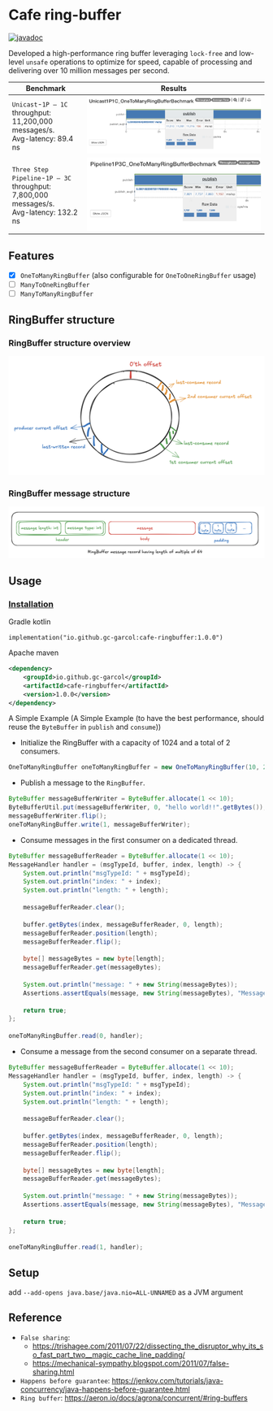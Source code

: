 # Cafe ring-buffer

[![javadoc](https://javadoc.io/badge2/io.github.gc-garcol/cafe-ringbuffer/javadoc.svg)](https://javadoc.io/doc/io.github.gc-garcol/cafe-ringbuffer)

Developed a high-performance ring buffer leveraging `lock-free` and low-level `unsafe` operations to optimize for speed, capable of processing and delivering over 10 million messages per second.

| Benchmark                                                                                       | Results                                                      |
|-------------------------------------------------------------------------------------------------|--------------------------------------------------------------|
| `Unicast`-`1P – 1C` <br>throughput: 11,200,000 messages/s. <br> Avg-latency: 89.4 ns            | <img src="readme/benchmark_unicast_1p1c.png" width="100%"/>  |
| `Three Step Pipeline`-`1P – 3C` <br>throughput: 7,800,000 messages/s. <br>Avg-latency: 132.2 ns | <img src="readme/benchmark_pipeline_1p3c.png" width="100%"/> |
## Features

- [X] `OneToManyRingBuffer` (also configurable for `OneToOneRingBuffer` usage)
- [ ] `ManyToOneRingBuffer`
- [ ] `ManyToManyRingBuffer`

## RingBuffer structure

### RingBuffer structure overview

![ringbuffer](readme/ringbuffer-overview.png)

### RingBuffer message structure

![record](readme/ringbuffer-record.png)

## Usage

### [Installation](https://central.sonatype.com/artifact/io.github.gc-garcol/cafe-ringbuffer)

Gradle kotlin
```
implementation("io.github.gc-garcol:cafe-ringbuffer:1.0.0")
```

Apache maven
```xml
<dependency>
    <groupId>io.github.gc-garcol</groupId>
    <artifactId>cafe-ringbuffer</artifactId>
    <version>1.0.0</version>
</dependency>
```

A Simple Example (A Simple Example (to have the best performance, should reuse the `ByteBuffer` in `publish` and `consume`))

- Initialize the RingBuffer with a capacity of 1024 and a total of 2 consumers.
```java
OneToManyRingBuffer oneToManyRingBuffer = new OneToManyRingBuffer(10, 2);
```

- Publish a message to the `RingBuffer`.
```java
ByteBuffer messageBufferWriter = ByteBuffer.allocate(1 << 10);
ByteBufferUtil.put(messageBufferWriter, 0, "hello world!!".getBytes());
messageBufferWriter.flip();
oneToManyRingBuffer.write(1, messageBufferWriter);
```

- Consume messages in the first consumer on a dedicated thread.
```java
ByteBuffer messageBufferReader = ByteBuffer.allocate(1 << 10);
MessageHandler handler = (msgTypeId, buffer, index, length) -> {
    System.out.println("msgTypeId: " + msgTypeId);
    System.out.println("index: " + index);
    System.out.println("length: " + length);

    messageBufferReader.clear();

    buffer.getBytes(index, messageBufferReader, 0, length);
    messageBufferReader.position(length);
    messageBufferReader.flip();

    byte[] messageBytes = new byte[length];
    messageBufferReader.get(messageBytes);

    System.out.println("message: " + new String(messageBytes));
    Assertions.assertEquals(message, new String(messageBytes), "Message not match");

    return true;
};

oneToManyRingBuffer.read(0, handler);
```

- Consume a message from the second consumer on a separate thread.
```java
ByteBuffer messageBufferReader = ByteBuffer.allocate(1 << 10);
MessageHandler handler = (msgTypeId, buffer, index, length) -> {
    System.out.println("msgTypeId: " + msgTypeId);
    System.out.println("index: " + index);
    System.out.println("length: " + length);

    messageBufferReader.clear();

    buffer.getBytes(index, messageBufferReader, 0, length);
    messageBufferReader.position(length);
    messageBufferReader.flip();

    byte[] messageBytes = new byte[length];
    messageBufferReader.get(messageBytes);

    System.out.println("message: " + new String(messageBytes));
    Assertions.assertEquals(message, new String(messageBytes), "Message not match");

    return true;
};

oneToManyRingBuffer.read(1, handler);
```

## Setup

add `--add-opens java.base/java.nio=ALL-UNNAMED` as a JVM argument

## Reference

- `False sharing`:
  - https://trishagee.com/2011/07/22/dissecting_the_disruptor_why_its_so_fast_part_two__magic_cache_line_padding/
  - https://mechanical-sympathy.blogspot.com/2011/07/false-sharing.html
- `Happens before guarantee`: https://jenkov.com/tutorials/java-concurrency/java-happens-before-guarantee.html
- `Ring buffer`: https://aeron.io/docs/agrona/concurrent/#ring-buffers
